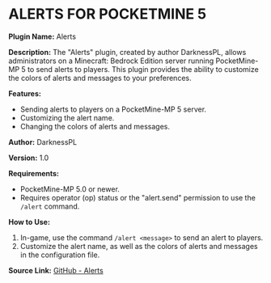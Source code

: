 # ALERTS FOR POCKETMINE 5

**Plugin Name:** Alerts

**Description:** The "Alerts" plugin, created by author DarknessPL, allows administrators on a Minecraft: Bedrock Edition server running PocketMine-MP 5 to send alerts to players. This plugin provides the ability to customize the colors of alerts and messages to your preferences.

**Features:**
- Sending alerts to players on a PocketMine-MP 5 server.
- Customizing the alert name.
- Changing the colors of alerts and messages.

**Author:** DarknessPL

**Version:** 1.0

**Requirements:**
- PocketMine-MP 5.0 or newer.
- Requires operator (op) status or the "alert.send" permission to use the `/alert` command.

**How to Use:**
1. In-game, use the command `/alert <message>` to send an alert to players.
2. Customize the alert name, as well as the colors of alerts and messages in the configuration file.

**Source Link:** [GitHub - Alerts](https://github.com/darknesslocalhost/Alerts-PMMP-5)

